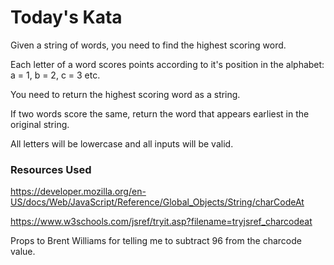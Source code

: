 # Today's Kata

Given a string of words, you need to find the highest scoring word.

Each letter of a word scores points according to it's position in the alphabet: a = 1, b = 2, c = 3 etc.

You need to return the highest scoring word as a string.

If two words score the same, return the word that appears earliest in the original string.

All letters will be lowercase and all inputs will be valid.

### Resources Used

https://developer.mozilla.org/en-US/docs/Web/JavaScript/Reference/Global_Objects/String/charCodeAt

https://www.w3schools.com/jsref/tryit.asp?filename=tryjsref_charcodeat

Props to Brent Williams for telling me to subtract 96 from the charcode value.